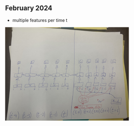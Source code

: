 ## February 2024

* multiple features per time t


<img src="RNN_CIVS.jpg" height="300" width="auto" >
